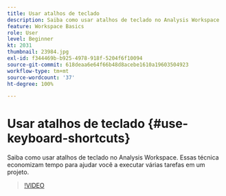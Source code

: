 ```yaml
---
title: Usar atalhos de teclado
description: Saiba como usar atalhos de teclado no Analysis Workspace
feature: Workspace Basics
role: User
level: Beginner
kt: 2031
thumbnail: 23984.jpg
exl-id: f344469b-b925-4978-918f-5204f6f10094
source-git-commit: 618deaa6e64f66b48d8acebe1610a19603504923
workflow-type: tm+mt
source-wordcount: '37'
ht-degree: 100%

---
```


# Usar atalhos de teclado {#use-keyboard-shortcuts}

Saiba como usar atalhos de teclado no Analysis Workspace. Essas técnica economizam tempo para ajudar você a executar várias tarefas em um projeto.

>[!VIDEO](https://video.tv.adobe.com/v/30789/?quality=12&learn=on&captions=por_br)
